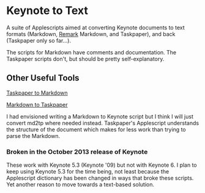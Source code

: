 # Keynote to Text

A suite of Applescripts aimed at converting Keynote documents to text formats (Markdown, [Remark](http://gnab.github.io/remark/#1) Markdown, and Taskpaper), and back (Taskpaper only so far...).

The scripts for Markdown have comments and documentation.  The Taskpaper scripts don't, but should be pretty self-explanatory.

## Other Useful Tools

[Taskpaper to Markdown](https://gist.github.com/ttscoff/511174)

[Markdown to Taskpaper](http://www.leancrew.com/all-this/2011/11/the-return-of-taskpaper/)

I had envisioned writing a Markdown to Keynote script but I think I will just convert md2tp where needed instead.  Taskpaper's Applescript understands the structure of the document which makes for less work than trying to parse the Markdown.

### Broken in the October 2013 release of Keynote

These work with Keynote 5.3 (Keynote '09) but not with Keynote 6.  I plan to keep using Keynote 5.3 for the time being, not least because the Applescript dictionary has been changed in ways that broke these scripts.  Yet another reason to move towards a text-based solution.
